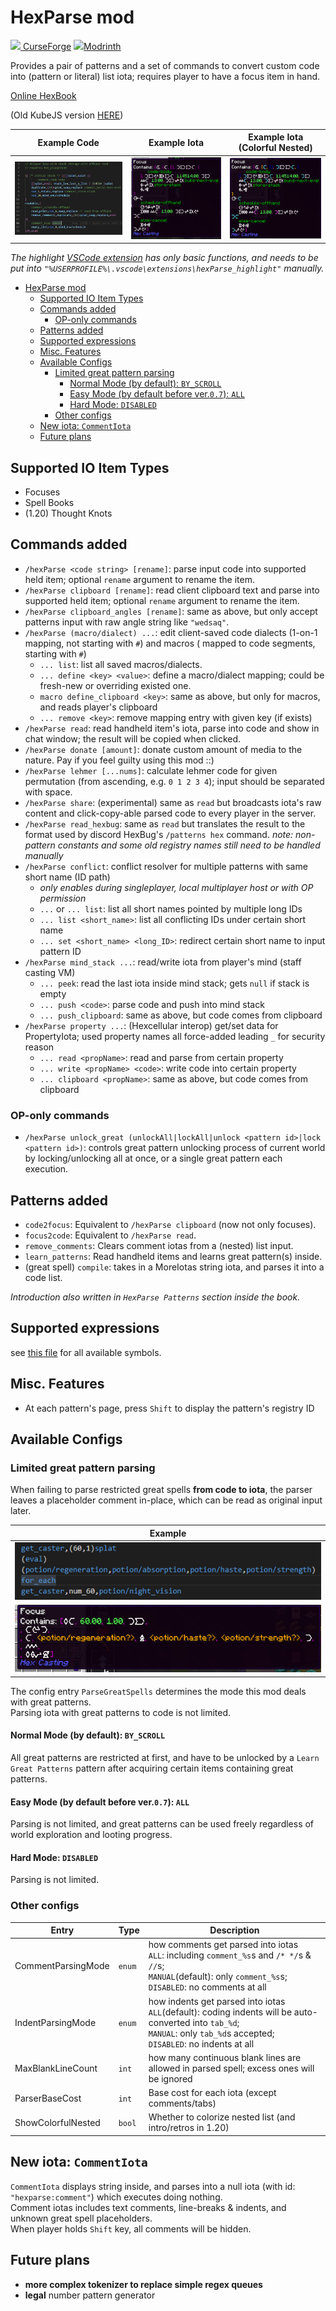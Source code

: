 # HexParse mod

[<img src="https://static-beta.curseforge.com/images/favicon.ico" style="width:1em"/>
CurseForge](https://www.curseforge.com/minecraft/mc-mods/hexparse)
[<img src="https://modrinth.com/favicon.ico" style="width:1em"/>Modrinth](https://modrinth.com/mod/hexparse)

Provides a pair of patterns and a set of commands to convert custom code into (pattern or literal) list iota; requires
player to have a focus item in hand.

[Online HexBook](https://yukkuric.github.io/HexParseMod)

(Old KubeJS version [HERE](https://github.com/YukkuriC/hex_playground/blob/1.19/server_scripts/Parser.js))

| Example Code                                                                    | Example Iota                                                                    | Example Iota (Colorful Nested)                                                                        |
|---------------------------------------------------------------------------------|---------------------------------------------------------------------------------|-------------------------------------------------------------------------------------------------------|
| ![Code](https://github.com/YukkuriC/HexParseMod/raw/main/img/sample%20code.png) | ![Iota](https://github.com/YukkuriC/HexParseMod/raw/main/img/sample%20iota.png) | ![Iota (Colorful)](https://github.com/YukkuriC/HexParseMod/raw/main/img/colorful%20nested%20iota.png) |

_The
highlight [VSCode extension](https://github.com/YukkuriC/hexParse_scripts/tree/main/.vscode/extensions/hexParse_highlight)
has only basic functions, and needs to be put into `"%USERPROFILE%\.vscode\extensions\hexParse_highlight"` manually._

<!-- TOC -->

* [HexParse mod](#hexparse-mod)
    * [Supported IO Item Types](#supported-io-item-types)
    * [Commands added](#commands-added)
        * [OP-only commands](#op-only-commands)
    * [Patterns added](#patterns-added)
    * [Supported expressions](#supported-expressions)
    * [Misc. Features](#misc-features)
    * [Available Configs](#available-configs)
        * [Limited great pattern parsing](#limited-great-pattern-parsing)
            * [Normal Mode (by default): `BY_SCROLL`](#normal-mode-by-default-by_scroll)
            * [Easy Mode (by default before ver.`0.7`): `ALL`](#easy-mode-by-default-before-ver07-all)
            * [Hard Mode: `DISABLED`](#hard-mode-disabled)
        * [Other configs](#other-configs)
    * [New iota: `CommentIota`](#new-iota-commentiota)
    * [Future plans](#future-plans)

<!-- TOC -->

## Supported IO Item Types

- Focuses
- Spell Books
- (1.20) Thought Knots

## Commands added

- `/hexParse <code string> [rename]`: parse input code into supported held item; optional `rename` argument to rename the item.
- `/hexParse clipboard [rename]`: read client clipboard text and parse into supported held item; optional `rename` argument to rename
  the item.
- `/hexParse clipboard_angles [rename]`: same as above, but only accept patterns input with raw angle string like
  `"wedsaq"`.
- `/hexParse (macro/dialect) ...`: edit client-saved code dialects (1-on-1 mapping, not starting with `#`) and macros (
  mapped to code segments, starting with `#`)
    - `... list`: list all saved macros/dialects.
    - `... define <key> <value>`: define a macro/dialect mapping; could be fresh-new or overriding existed one.
    - `macro define_clipboard <key>`: same as above, but only for macros, and reads player's clipboard
    - `... remove <key>`: remove mapping entry with given key (if exists)
- `/hexParse read`: read handheld item's iota, parse into code and show in chat window; the result will be copied
  when clicked.
- `/hexParse donate [amount]`: donate custom amount of media to the nature. Pay if you feel guilty using this mod ::)
- `/hexParse lehmer [...nums]`: calculate lehmer code for given permutation (from ascending, e.g. `0 1 2 3 4`); input
  should be separated with space.
- `/hexParse share`: (experimental) same as `read` but broadcasts iota's raw content and click-copy-able parsed code to
  every player in the server.
- `/hexParse read_hexbug`: same as `read` but translates the result to the format used by discord HexBug's `/patterns hex` command. _note:
  non-pattern constants and some old registry names still need to be handled manually_
- `/hexParse conflict`: conflict resolver for multiple patterns with same short name (ID path)
    - _only enables during singleplayer, local multiplayer host or with OP permission_
    - `...` or `... list`: list all short names pointed by multiple long IDs
    - `... list <short_name>`: list all conflicting IDs under certain short name
    - `... set <short_name> <long_ID>`: redirect certain short name to input pattern ID
- `/hexParse mind_stack ...`: read/write iota from player's mind (staff casting VM)
    - `... peek`: read the last iota inside mind stack; gets `null` if stack is empty
    - `... push <code>`: parse code and push into mind stack
    - `... push_clipboard`: same as above, but code comes from clipboard
- `/hexParse property ...`: (Hexcellular interop) get/set data for PropertyIota; used property names all force-added leading `_` for security reason
    - `... read <propName>`: read and parse from certain property
    - `... write <propName> <code>`: write code into certain property
    - `... clipboard <propName>`: same as above, but code comes from clipboard

### OP-only commands

- `/hexParse unlock_great (unlockAll|lockAll|unlock <pattern id>|lock <pattern id>)`: controls great pattern unlocking
  process of current
  world by locking/unlocking all at once, or a single great pattern each execution.

## Patterns added

* `code2focus`: Equivalent to `/hexParse clipboard` (now not only focuses).
* `focus2code`: Equivalent to `/hexParse read`.
* `remove_comments`: Clears comment iotas from a (nested) list input.
* `learn_patterns`: Read handheld items and learns great pattern(s) inside.
* (great spell) `compile`: takes in a MoreIotas string iota, and parses it into a code list.

*Introduction also written in `HexParse Patterns` section inside the book.*

## Supported expressions

see [this file](https://github.com/YukkuriC/HexParseMod/blob/main/SYNTAX.md) for all available symbols.

## Misc. Features

* At each pattern's page, press `Shift` to display the pattern's registry ID

## Available Configs

### Limited great pattern parsing

When failing to parse restricted great spells **from code to iota**, the parser leaves a placeholder comment in-place,
which can be read as original input later.

| Example                                                                                          |
|--------------------------------------------------------------------------------------------------|
| ![Code With Missing](https://github.com/YukkuriC/HexParseMod/raw/main/img/code_with_unknown.png) |
| ![Iota With Missing](https://github.com/YukkuriC/HexParseMod/raw/main/img/iota_with_unknown.png) |

The config entry `ParseGreatSpells` determines the mode this mod deals with great patterns.  
Parsing iota with great patterns to code is not limited.

#### Normal Mode (by default): `BY_SCROLL`

All great patterns are restricted at first, and have to be unlocked by a `Learn Great Patterns` pattern after acquiring
certain items containing great patterns.

#### Easy Mode (by default before ver.`0.7`): `ALL`

Parsing is not limited, and great patterns can be used freely regardless of world exploration and looting progress.

#### Hard Mode: `DISABLED`

Parsing is not limited.

### Other configs

| Entry              | Type   | Description                                                                                                                                                                      |
|--------------------|--------|----------------------------------------------------------------------------------------------------------------------------------------------------------------------------------|
| CommentParsingMode | `enum` | how comments get parsed into iotas<br>`ALL`: including `comment_%s`s and `/* */`s & `//`s;<br>`MANUAL`(default): only `comment_%s`s;<br>`DISABLED`: no comments at all           |
| IndentParsingMode  | `enum` | how indents get parsed into iotas<br>`ALL`(default): coding indents will be auto-converted into `tab_%d`;<br>`MANUAL`: only `tab_%d`s accepted;<br>`DISABLED`: no indents at all |
| MaxBlankLineCount  | `int`  | how many continuous blank lines are allowed in parsed spell; excess ones will be ignored                                                                                         |
| ParserBaseCost     | `int`  | Base cost for each iota (except comments/tabs)                                                                                                                                   |
| ShowColorfulNested | `bool` | Whether to colorize nested list (and intro/retros in 1.20)                                                                                                                       |

## New iota: `CommentIota`

`CommentIota` displays string inside, and parses into a null iota (with id: `"hexparse:comment"`) which executes doing
nothing.  
Comment iotas includes text comments, line-breaks & indents, and unknown great spell placeholders.  
When player holds `Shift` key, all comments will be hidden.

## Future plans

* **more complex tokenizer to replace simple regex queues**
* **legal** number pattern generator
